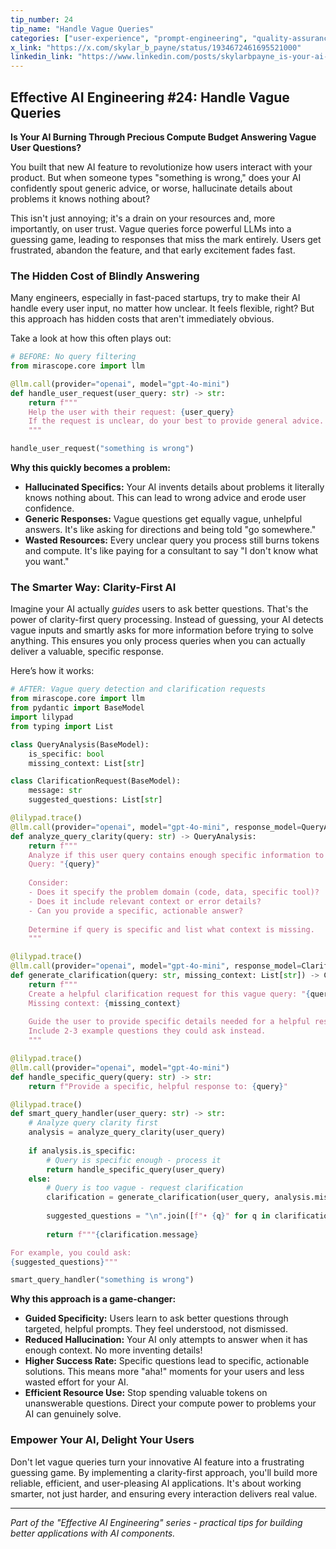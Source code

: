 ```yaml
---
tip_number: 24
tip_name: "Handle Vague Queries"
categories: ["user-experience", "prompt-engineering", "quality-assurance"]
x_link: "https://x.com/skylar_b_payne/status/1934672461695521000"
linkedin_link: "https://www.linkedin.com/posts/skylarbpayne_is-your-ai-spitting-out-nonsense-and-costing-activity-7340438380037455873-QAW4?utm_source=share&utm_medium=member_desktop&rcm=ACoAABKpCf4BI_Yx2u7h66sgi5z1NF3aEYFHgps"
---
```


## Effective AI Engineering #24: Handle Vague Queries

**Is Your AI Burning Through Precious Compute Budget Answering Vague User Questions?**

You built that new AI feature to revolutionize how users interact with your product. But when someone types "something is wrong," does your AI confidently spout generic advice, or worse, hallucinate details about problems it knows nothing about?

This isn't just annoying; it's a drain on your resources and, more importantly, on user trust. Vague queries force powerful LLMs into a guessing game, leading to responses that miss the mark entirely. Users get frustrated, abandon the feature, and that early excitement fades fast.

### The Hidden Cost of Blindly Answering

Many engineers, especially in fast-paced startups, try to make their AI handle every user input, no matter how unclear. It feels flexible, right? But this approach has hidden costs that aren't immediately obvious.

Take a look at how this often plays out:

```python
# BEFORE: No query filtering
from mirascope.core import llm

@llm.call(provider="openai", model="gpt-4o-mini")
def handle_user_request(user_query: str) -> str:
    return f"""
    Help the user with their request: {user_query}
    If the request is unclear, do your best to provide general advice.
    """

handle_user_request("something is wrong")
```

**Why this quickly becomes a problem:**

- **Hallucinated Specifics:** Your AI invents details about problems it literally knows nothing about. This can lead to wrong advice and erode user confidence.
- **Generic Responses:** Vague questions get equally vague, unhelpful answers. It's like asking for directions and being told "go somewhere."
- **Wasted Resources:** Every unclear query you process still burns tokens and compute. It's like paying for a consultant to say "I don't know what you want."

### The Smarter Way: Clarity-First AI

Imagine your AI actually *guides* users to ask better questions. That's the power of clarity-first query processing. Instead of guessing, your AI detects vague inputs and smartly asks for more information before trying to solve anything. This ensures you only process queries when you can actually deliver a valuable, specific response.

Here’s how it works:

```python
# AFTER: Vague query detection and clarification requests
from mirascope.core import llm
from pydantic import BaseModel
import lilypad
from typing import List

class QueryAnalysis(BaseModel):
    is_specific: bool
    missing_context: List[str]

class ClarificationRequest(BaseModel):
    message: str
    suggested_questions: List[str]

@lilypad.trace()
@llm.call(provider="openai", model="gpt-4o-mini", response_model=QueryAnalysis)
def analyze_query_clarity(query: str) -> QueryAnalysis:
    return f"""
    Analyze if this user query contains enough specific information to provide a helpful response:
    Query: "{query}"
    
    Consider:
    - Does it specify the problem domain (code, data, specific tool)?
    - Does it include relevant context or error details?
    - Can you provide a specific, actionable answer?
    
    Determine if query is specific and list what context is missing.
    """

@lilypad.trace()
@llm.call(provider="openai", model="gpt-4o-mini", response_model=ClarificationRequest)
def generate_clarification(query: str, missing_context: List[str]) -> ClarificationRequest:
    return f"""
    Create a helpful clarification request for this vague query: "{query}"
    Missing context: {missing_context}
    
    Guide the user to provide specific details needed for a helpful response.
    Include 2-3 example questions they could ask instead.
    """

@lilypad.trace()
@llm.call(provider="openai", model="gpt-4o-mini")
def handle_specific_query(query: str) -> str:
    return f"Provide a specific, helpful response to: {query}"

@lilypad.trace()
def smart_query_handler(user_query: str) -> str:
    # Analyze query clarity first
    analysis = analyze_query_clarity(user_query)
    
    if analysis.is_specific:
        # Query is specific enough - process it
        return handle_specific_query(user_query)
    else:
        # Query is too vague - request clarification
        clarification = generate_clarification(user_query, analysis.missing_context)
        
        suggested_questions = "\n".join([f"• {q}" for q in clarification.suggested_questions])
        
        return f"""{clarification.message}

For example, you could ask:
{suggested_questions}"""

smart_query_handler("something is wrong")
```

**Why this approach is a game-changer:**

- **Guided Specificity:** Users learn to ask better questions through targeted, helpful prompts. They feel understood, not dismissed.
- **Reduced Hallucination:** Your AI only attempts to answer when it has enough context. No more inventing details\!
- **Higher Success Rate:** Specific questions lead to specific, actionable solutions. This means more "aha\!" moments for your users and less wasted effort for your AI.
- **Efficient Resource Use:** Stop spending valuable tokens on unanswerable questions. Direct your compute power to problems your AI can genuinely solve.

### Empower Your AI, Delight Your Users

Don't let vague queries turn your innovative AI feature into a frustrating guessing game. By implementing a clarity-first approach, you'll build more reliable, efficient, and user-pleasing AI applications. It's about working smarter, not just harder, and ensuring every interaction delivers real value.

-----

*Part of the "Effective AI Engineering" series - practical tips for building better applications with AI components.*